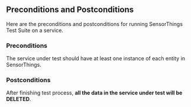 <h2> Preconditions and Postconditions </h2>
Here are the preconditions and postconditions for running SensorThings Test Suite on a service.
<h3> Preconditions </h3>
The service under test should have at least one instance of each entity in SensorThings.
<h3> Postconditions </h3>
After finishing test process, <b>all the data in the service under test will be DELETED</b>.
